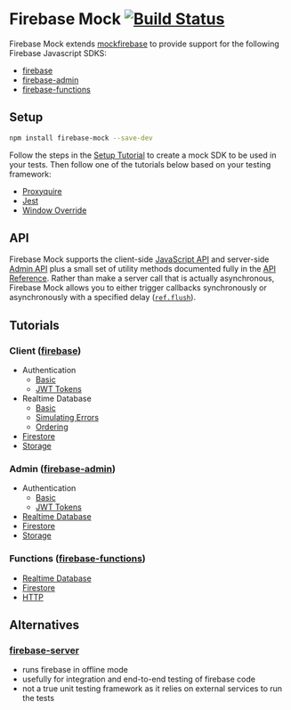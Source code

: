Firebase Mock [![Build Status](https://travis-ci.org/soumak77/firebase-mock.svg?branch=master)](https://travis-ci.org/soumak77/firebase-mock)
============

Firebase Mock extends [mockfirebase](https://github.com/katowulf/mockfirebase) to provide support for the following Firebase Javascript SDKS:
- [firebase](https://github.com/firebase/firebase-js-sdk)
- [firebase-admin](https://github.com/firebase/firebase-admin-node)
- [firebase-functions](https://github.com/firebase/firebase-functions)

## Setup
```bash
npm install firebase-mock --save-dev
```
Follow the steps in the [Setup Tutorial](tutorials/integration/setup.md) to create a mock SDK to be used in your tests.  Then follow one of the tutorials below based on your testing framework:
* [Proxyquire](tutorials/integration/proxyquire.md)
* [Jest](tutorials/integration/jest.md)
* [Window Override](tutorials/integration/window.md)

## API

Firebase Mock supports the client-side [JavaScript API](https://firebase.google.com/docs/reference/js/) and server-side [Admin API](https://firebase.google.com/docs/reference/admin/node/) plus a small set of utility methods documented fully in the [API Reference](API.md). Rather than make a server call that is actually asynchronous, Firebase Mock allows you to either trigger callbacks synchronously or asynchronously with a specified delay ([`ref.flush`](API.md#flushdelay---ref)).

## Tutorials
### Client ([firebase](https://github.com/firebase/firebase-js-sdk))
* Authentication
  * [Basic](tutorials/client/auth/authentication.md)
  * [JWT Tokens](tutorials/client/auth/tokens.md)
* Realtime Database
  * [Basic](tutorials/client/rtdb/basic.md)
  * [Simulating Errors](tutorials/client/rtdb/errors.md)
  * [Ordering](tutorials/client/rtdb/spies.md)
* [Firestore](tutorials/client/firestore.md)
* [Storage](tutorials/client/storage.md)

### Admin ([firebase-admin](https://github.com/firebase/firebase-admin-node))
* Authentication
  * [Basic](tutorials/admin/authentication.md)
  * [JWT Tokens](tutorials/admin/tokens.md)
* [Realtime Database](tutorials/admin/rtdb.md)
* [Firestore](tutorials/admin/firestore.md)
* [Storage](tutorials/admin/storage.md)

### Functions ([firebase-functions](https://github.com/firebase/firebase-functions))
* [Realtime Database](tutorials/functions/rtdb.md)
* [Firestore](tutorials/functions/firestore.md)
* [HTTP](tutorials/functions/http.md)

## Alternatives
### [firebase-server](https://github.com/urish/firebase-server)
* runs firebase in offline mode
* usefully for integration and end-to-end testing of firebase code
* not a true unit testing framework as it relies on external services to run the tests
